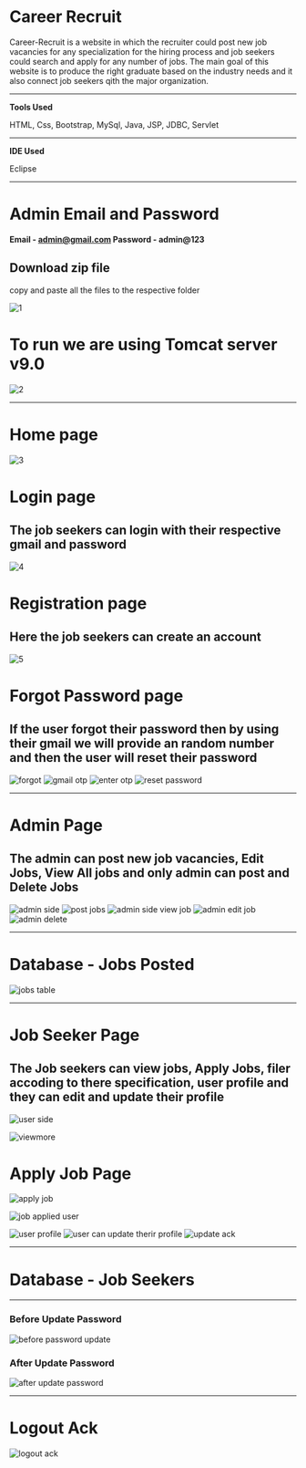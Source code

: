 # Career Recruit

Career-Recruit is a website in which the recruiter could post new job vacancies for any specialization for the hiring process and job seekers could search and apply for any number of jobs. The main goal of this website is to produce the right graduate based on the industry needs and it also connect job seekers qith the major organization.

 
 -------------------------------------------
**Tools Used**

HTML, Css, Bootstrap, MySql, Java, JSP, JDBC, Servlet

----------------------------------------------
**IDE Used**

Eclipse

--------------------------------------------
# Admin Email and Password

**Email - admin@gmail.com
Password - admin@123**

**Download zip file**
-----------------------------------------
copy and paste all the files to the respective folder 

![1](https://user-images.githubusercontent.com/85272477/222894276-30cc02be-5cd3-4fc1-9300-cd2a10d7f52a.jpg)

# To run we are using Tomcat server v9.0

![2](https://user-images.githubusercontent.com/85272477/222894293-f4bc58c9-2ec0-4784-9469-a68261c49a9a.jpg)

---------------------------------------------------
# Home page

![3](https://user-images.githubusercontent.com/85272477/222894304-c024721b-1fc1-4a5d-b687-fb6d06861f0e.jpg)

# Login page

<h2>The job seekers can login with their respective gmail and password</h2>

![4](https://user-images.githubusercontent.com/85272477/222894326-aa859505-27e1-416c-9c0e-b8c0e7915d16.jpg)

# Registration page

<h2>Here the job seekers can create an account</h2>

![5](https://user-images.githubusercontent.com/85272477/222894339-1f27d6be-d502-4e09-8f08-bc15c235947f.jpg)

# Forgot Password page

<h2>If the user forgot their password then by using their gmail we will provide an random number and then the user will reset their password</h2>

![forgot](https://user-images.githubusercontent.com/85272477/222894382-c0adbe8c-1aec-453a-a6f9-c501b1896243.jpg)
![gmail otp](https://user-images.githubusercontent.com/85272477/222894404-c6efd01f-5bfa-4179-a3ff-7b5d97115a4e.jpg)
![enter otp](https://user-images.githubusercontent.com/85272477/222894386-81fc95f9-ffa9-441f-8950-d560c6d02513.jpg)
![reset password](https://user-images.githubusercontent.com/85272477/222894429-cede7eaf-9bfc-44f8-9918-57f1367a481c.jpg)

----------------------------------------------

# Admin Page

<h2> The admin can post new job vacancies, Edit Jobs, View All jobs and only admin can post and Delete Jobs</h2>

![admin side](https://user-images.githubusercontent.com/85272477/222894504-548f3268-088d-4a02-8d67-802e4add48e8.jpg)
![post jobs](https://user-images.githubusercontent.com/85272477/222894510-56ddf9cf-f87a-4dc9-b2bb-260e86a7168b.jpg)
![admin side view job](https://user-images.githubusercontent.com/85272477/222894574-b65ebc57-7c2e-42c5-bd11-957c82939cc2.jpg)
![admin edit job](https://user-images.githubusercontent.com/85272477/222894524-36ee4c20-5a2e-43e4-9b1d-084a9772e7db.jpg)
![admin delete](https://user-images.githubusercontent.com/85272477/222894534-668e8490-364b-4ffc-8d05-7710efec84d8.jpg)

----------------------------------
# Database - Jobs Posted 
![jobs table](https://user-images.githubusercontent.com/85272477/222894542-1cde51bc-381f-4ab6-8c93-79ee81050d5b.jpg)

---------------------
# Job Seeker Page

<h2>The Job seekers can view jobs, Apply Jobs, filer accoding to there specification, user profile and they can edit and update their profile</h2>

![user side](https://user-images.githubusercontent.com/85272477/222894610-374919d7-5719-4040-9129-4b9b87c7408d.jpg)

![viewmore](https://user-images.githubusercontent.com/85272477/222894667-5df08163-1a02-4fc0-9518-8579f762ac62.jpg)

# Apply Job Page

![apply job](https://user-images.githubusercontent.com/85272477/222894747-73f059d0-55a3-4475-a8da-a4c419c1f86c.jpg)

![job applied user](https://user-images.githubusercontent.com/85272477/222894786-5603e663-b061-467a-8aa5-3d8bfae4f0b7.jpg)

![user profile](https://user-images.githubusercontent.com/85272477/222894809-475315d4-eccf-417c-8892-23f19421a218.jpg)
![user can update therir profile](https://user-images.githubusercontent.com/85272477/222894815-80e28838-98b5-48de-84b2-bfddd5432e53.jpg)
![update ack](https://user-images.githubusercontent.com/85272477/222894891-add03fb7-17a8-4c5e-bf11-095d69225d22.jpg)

------------------------------------------

# Database - Job Seekers
-----------------------
<h3>Before Update Password </h3>

![before password update](https://user-images.githubusercontent.com/85272477/222894852-7459bf86-e466-4306-9165-f5e1c9f13a19.jpg)

<h3>After Update Password </h3>

![after update password](https://user-images.githubusercontent.com/85272477/222896441-ba2381a3-f62a-40e4-9b8b-7209a02f09a3.jpg)

-------------------------
# Logout Ack

![logout ack](https://user-images.githubusercontent.com/85272477/222894923-aa266906-73b2-4e46-923c-3bf5d8e4fc76.jpg)



